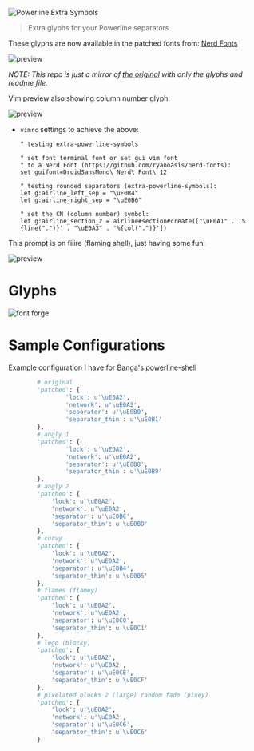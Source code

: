 ![Powerline Extra Symbols](https://raw.githubusercontent.com/ryanoasis/powerline-extra-symbols/master/img/logo.svg?sanitize=true)

> Extra glyphs for your Powerline separators

These glyphs are now available in the patched fonts from: [Nerd Fonts](https://github.com/ryanoasis/nerd-fonts)

![preview](img/preview.png)

_NOTE: This repo is just a mirror of [the original](https://github.com/ryanoasis/powerline-extra-symbols) with only the glyphs and readme file._

Vim preview also showing column number glyph:

![preview](img/preview-3.png)

* `vimrc` settings to achieve the above:
  ```vim
  " testing extra-powerline-symbols

  " set font terminal font or set gui vim font
  " to a Nerd Font (https://github.com/ryanoasis/nerd-fonts):
  set guifont=DroidSansMono\ Nerd\ Font\ 12

  " testing rounded separators (extra-powerline-symbols):
  let g:airline_left_sep = "\uE0B4"
  let g:airline_right_sep = "\uE0B6"

  " set the CN (column number) symbol:
  let g:airline_section_z = airline#section#create(["\uE0A1" . '%{line(".")}' . "\uE0A3" . '%{col(".")}'])
  ```

This prompt is on fiiire (flaming shell), just having some fun:

![preview](img/preview-4.png)

# Glyphs

![font forge](img/fontforge.png)

# Sample Configurations

Example configuration I have for [Banga's powerline-shell](https://github.com/banga/powerline-shell)

```py
        # original
        'patched': {
                'lock': u'\uE0A2',
                'network': u'\uE0A2',
                'separator': u'\uE0B0',
                'separator_thin': u'\uE0B1'
        },
        # angly 1
        'patched': {
                'lock': u'\uE0A2',
                'network': u'\uE0A2',
                'separator': u'\uE0B8',
                'separator_thin': u'\uE0B9'
        },
        # angly 2
        'patched': {
        	'lock': u'\uE0A2',
        	'network': u'\uE0A2',
        	'separator': u'\uE0BC',
        	'separator_thin': u'\uE0BD'
        },
        # curvy
        'patched': {
        	'lock': u'\uE0A2',
        	'network': u'\uE0A2',
        	'separator': u'\uE0B4',
        	'separator_thin': u'\uE0B5'
        },
        # flames (flamey)
        'patched': {
        	'lock': u'\uE0A2',
        	'network': u'\uE0A2',
        	'separator': u'\uE0C0',
        	'separator_thin': u'\uE0C1'
        },
        # lego (blocky)
        'patched': {
        	'lock': u'\uE0A2',
        	'network': u'\uE0A2',
        	'separator': u'\uE0CE',
        	'separator_thin': u'\uE0CF'
        },
        # pixelated blocks 2 (large) random fade (pixey)
        'patched': {
        	'lock': u'\uE0A2',
        	'network': u'\uE0A2',
        	'separator': u'\uE0C6',
        	'separator_thin': u'\uE0C6'
        }
```
